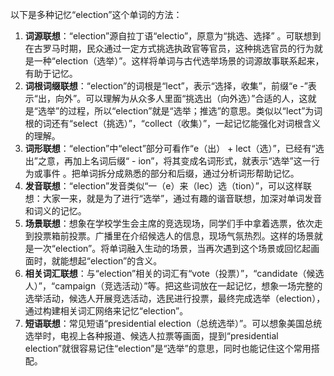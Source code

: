 以下是多种记忆“election”这个单词的方法：
1. **词源联想**：“election”源自拉丁语“electio”，原意为“挑选、选择” 。可联想到在古罗马时期，民众通过一定方式挑选执政官等官员，这种挑选官员的行为就是一种“election（选举）”。这样将单词与古代选举场景的词源故事联系起来，有助于记忆。
2. **词根词缀联想**：“election”的词根是“lect”，表示“选择，收集”，前缀“e -”表示“出，向外”。可以理解为从众多人里面“挑选出（向外选）”合适的人，这就是“选举”的过程，所以“election”就是“选举；推选”的意思。类似以“lect”为词根的词还有“select（挑选）”，“collect（收集）”，一起记忆能强化对词根含义的理解。
3. **词形联想**：“election”中“elect”部分可看作“e（出） + lect（选）”，已经有“选出”之意，再加上名词后缀“ - ion”，将其变成名词形式，就表示“选举”这一行为或事件 。把单词拆分成熟悉的部分和后缀，通过分析词形帮助记忆。
4. **发音联想**：“election”发音类似“一（e）来（lec）选（tion）”，可以这样联想：大家一来，就是为了进行“选举”，通过有趣的谐音联想，加深对单词发音和词义的记忆。
5. **场景联想**：想象在学校学生会主席的竞选现场，同学们手中拿着选票，依次走到投票箱前投票。广播里在介绍候选人的信息，现场气氛热烈。这样的场景就是一次“election”。将单词融入生动的场景，当再次遇到这个场景或回忆起画面时，就能想起“election”的含义。
6. **相关词汇联想**：与“election”相关的词汇有“vote（投票）”，“candidate（候选人）”，“campaign（竞选活动）”等。把这些词放在一起记忆，想象一场完整的选举活动，候选人开展竞选活动，选民进行投票，最终完成选举（election），通过构建相关词汇网络来记忆“election”。 
7. **短语联想**：常见短语“presidential election（总统选举）”。可以想象美国总统选举时，电视上各种报道、候选人拉票等画面，提到“presidential election”就很容易记住“election”是“选举”的意思，同时也能记住这个常用搭配。 